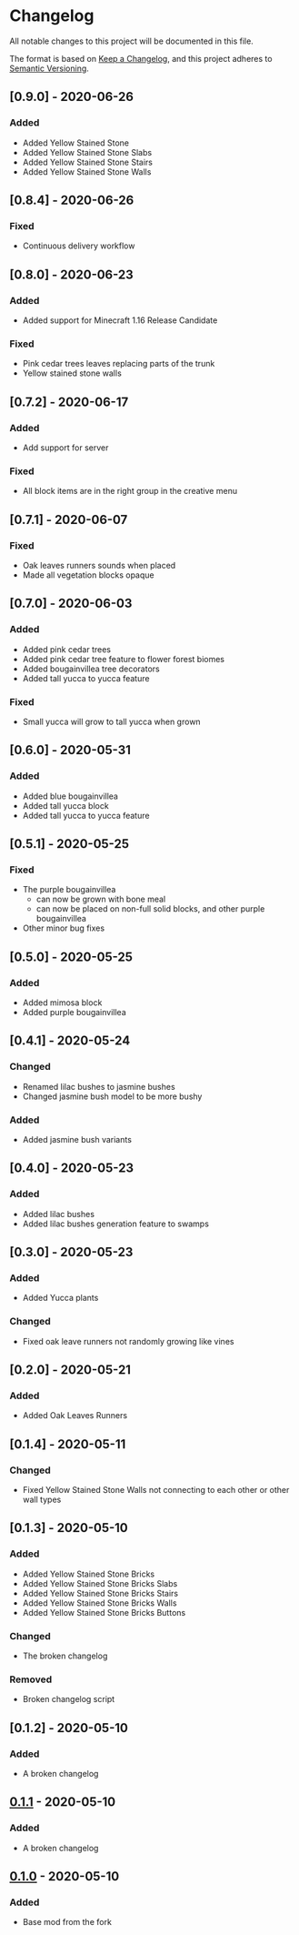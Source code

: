 # Changelog
All notable changes to this project will be documented in this file.

The format is based on [Keep a Changelog](https://keepachangelog.com/en/1.0.0/),
and this project adheres to [Semantic Versioning](https://semver.org/spec/v2.0.0.html).

## [0.9.0] - 2020-06-26
### Added
- Added Yellow Stained Stone  
- Added Yellow Stained Stone Slabs 
- Added Yellow Stained Stone Stairs 
- Added Yellow Stained Stone Walls 

## [0.8.4] - 2020-06-26
### Fixed
- Continuous delivery workflow

## [0.8.0] - 2020-06-23
### Added
- Added support for Minecraft 1.16 Release Candidate

### Fixed
- Pink cedar trees leaves replacing parts of the trunk
- Yellow stained stone walls 

## [0.7.2] - 2020-06-17
### Added
- Add support for server

### Fixed
- All block items are in the right group in the creative menu

## [0.7.1] - 2020-06-07
### Fixed
- Oak leaves runners sounds when placed
- Made all vegetation blocks opaque

## [0.7.0] - 2020-06-03
### Added
- Added pink cedar trees
- Added pink cedar tree feature to flower forest biomes
- Added bougainvillea tree decorators
- Added tall yucca to yucca feature

### Fixed
- Small yucca will grow to tall yucca when grown

## [0.6.0] - 2020-05-31
### Added
- Added blue bougainvillea
- Added tall yucca block
- Added tall yucca to yucca feature

## [0.5.1] - 2020-05-25
### Fixed
- The purple bougainvillea 
  -  can now be grown with bone meal
  -  can now be placed on non-full solid blocks, and other purple bougainvillea
- Other minor bug fixes

## [0.5.0] - 2020-05-25
### Added
- Added mimosa block
- Added purple bougainvillea

## [0.4.1] - 2020-05-24
### Changed
- Renamed lilac bushes to jasmine bushes
- Changed jasmine bush model to be more bushy

### Added
- Added jasmine bush variants

## [0.4.0] - 2020-05-23
### Added
- Added lilac bushes
- Added lilac bushes generation feature to swamps

## [0.3.0] - 2020-05-23
### Added
- Added Yucca plants

### Changed
- Fixed oak leave runners not randomly growing like vines

## [0.2.0] - 2020-05-21
### Added
- Added Oak Leaves Runners

## [0.1.4] - 2020-05-11
### Changed
- Fixed Yellow Stained Stone Walls not connecting to each other or other wall types

## [0.1.3] - 2020-05-10
### Added
- Added Yellow Stained Stone Bricks 
- Added Yellow Stained Stone Bricks Slabs 
- Added Yellow Stained Stone Bricks Stairs 
- Added Yellow Stained Stone Bricks Walls 
- Added Yellow Stained Stone Bricks Buttons

### Changed
- The broken changelog

### Removed
- Broken changelog script

## [0.1.2] - 2020-05-10
### Added
- A broken changelog

## [0.1.1] - 2020-05-10
### Added
- A broken changelog

## [0.1.0] - 2020-05-10
### Added
- Base mod from the fork

[0.1.1]: https://github.com/xxfast/fabric-witness/releases/tag/v0.1.1
[0.1.0]: https://github.com/xxfast/fabric-witness/releases/tag/v0.1.0
